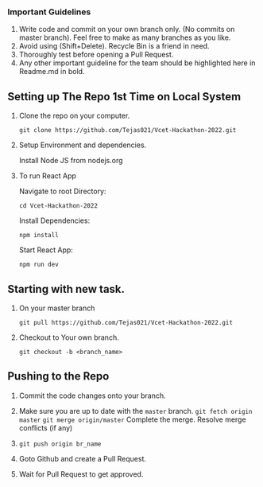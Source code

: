 ### Important Guidelines

1. Write code and commit on your own branch only. (No commits on master branch). Feel free to make as many branches as you like.
2. Avoid using (Shift+Delete). Recycle Bin is a friend in need.
3. Thoroughly test before opening a Pull Request.
4. Any other important guideline for the team should be highlighted here in Readme.md in bold.

## Setting up The Repo 1st Time on Local System


1.  Clone the repo on your computer.

    `git clone https://github.com/Tejas021/Vcet-Hackathon-2022.git`


2.  Setup Environment and dependencies.

    Install Node JS from nodejs.org

3. To run React App
    
    Navigate to root Directory: 
    
    `cd Vcet-Hackathon-2022`
    
    Install Dependencies:
    
    `npm install`
    
    Start React App: 
    
    `npm run dev`



## Starting with new task.

1) On your master branch

    `git pull https://github.com/Tejas021/Vcet-Hackathon-2022.git`

2) Checkout to Your own branch.

    `git checkout -b <branch_name>`

## Pushing to the Repo


1. Commit the code changes onto your branch.

2. Make sure you are up to date with the `master` branch.
    `git fetch origin master`
    `git merge origin/master`
    Complete the merge. Resolve merge conflicts (if any)

3. `git push origin br_name`

4. Goto Github and create a Pull Request.

5. Wait for Pull Request to get approved.

